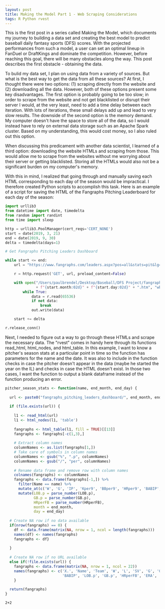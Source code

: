 ```yaml
---
layout: post
title: Making the Model Part 1 - Web Scraping Considerations
tags: R Python rvest
---
```


This is the first post in a series called Making the Model, which documents my journey to building a data set and creating the best model to predict baseball daily fantasy sports (DFS) scores. With the projected performances from such a model, a user can set an optimal lineup in FanDuel or DraftKings and dominate the competition. However, before reaching this goal, there will be many obstacles along the way. This post describes the first obstacle - obtaining the data.

To bulid my data set, I plan on using data from a variety of sources. But what is the best way to get the data from all these sources? At first, I thought there were two options: (1) scraping directly from the website and (2) downloading all the data. However, both of these options present some key disadvantages. The first option is probably going to be too slow; in order to scrape from the website and not get blacklisted or disrupt their server I would, at the very least, need to add a time delay between each iteration. With lots of iterations, these small delays add up and lead to very slow results. The downside of the second option is the memory demand. My computer doesn't have the space to store all of the data, so I would instead have to rely on external data storage such as an Apache Spark cluster. Based on my understanding, this would cost money, so I also ruled out this option.

When discussing this predicament with another data scientist, I learned of a third option: downloading the website HTMLs and scraping from those. This would allow me to scrape from the websites without me worrying about their server or getting blacklisted. Storing all the HTMLs would also not be a significant burden on my computer's memory.

With this in mind, I realized that going through and manually saving each HTML corresponding to each day of the season would be impractical. I therefore created Python scripts to accomplish this task. Here is an example of a script for saving the HTML of the Fangraphs Pitching Leaderboard for each day of the season:

```python
import urllib3
from datetime import date, timedelta
from random import randint
from time import sleep

http = urllib3.PoolManager(cert_reqs='CERT_NONE')
start = date(2019, 3, 21)
end = date(2019, 9, 30)
delta = timedelta(days=1)

# Get Fangraphs Pitching Leaders Dashboard

while start <= end:
    url = "https://www.fangraphs.com/leaders.aspx?pos=all&stats=pit&lg=all&qual=0&type=8&season=2019&month=1000&season1=2019&ind=0&team=&rost=&age=&filter=&players=&startdate=2019-03-01&enddate=2019-" + f"{start.month:02d}" + "-" + f"{start.day:02d}" + "&page=1_1000"

    r = http.request('GET', url, preload_content=False)

    with open("/Users/paulbrendel/Desktop/Baseball/DFS Project/fangraphs_pitching_leaders_dashboard/"
              + f"{start.month:02d}" + f"{start.day:02d}" + ".htm", "wb") as out:
        while True:
            data = r.read(65536)
            if not data:
                break
            out.write(data)

    start += delta

r.release_conn()
```

Next, I needed to figure out a way to go through these HTMLs and scrape the necessary data. The "rvest" comes in handy here through its functions read_html, html_nodes, and html_table. In this example, I want to know a pitcher's season stats at a particular point in time so the function has parameters for the name and the date. It was also to include in the function checks in case the pitcher doesn't appear in the data (maybe he started the year on the IL) and checks in case the HTML doesn't exist. In those two cases, I want the function to output a blank dataframe instead of the function producing an error.

```r
pitcher_season_stats <- function(name, end_month, end_day) {
  
  url <- paste0("fangraphs_pitching_leaders_dashboard/", end_month, end_day, ".htm")
  
  if (file.exists(url)) {
    
    l1 <- read_html(url)
    l1 <- html_nodes(l1, 'table')
    
    fangraphs <- html_table(l1, fill = TRUE)[[13]]
    fangraphs <- fangraphs[-c(1,3),]
    
    # Extract column names
    columnNames <- as.list(fangraphs[1,])
    # Take care of symbols in column names
    columnNames <- gsub("%", ".p", columnNames)
    columnNames <- gsub("/", "per", columnNames)
    
    # Rename data frame and remove row with column names
    colnames(fangraphs) <- columnNames
    fangraphs <- data.frame(fangraphs[-1,]) %>% 
      filter(Name == name) %>%
      mutate_at(c('W', 'G', 'IP', 'Kper9', 'BBper9', 'HRper9', 'BABIP', 'ERA', 'FIP', 'xFIP'), as.numeric) %>%
      mutate(LOB.p = parse_number(LOB.p),
             GB.p = parse_number(GB.p),
             HRperFB = parse_number(HRperFB),
             month = end_month,
             day = end_day)
  
  # Create NA row if no data available
  if(nrow(fangraphs) == 0) {
    df <- data.frame(matrix(NA, nrow = 1, ncol = length(fangraphs)))
    names(df) <- names(fangraphs)
    fangraphs <- df}
  
  }
    
  # Create NA row if no URL available
  else if(!file.exists(url)) {
    fangraphs <- data.frame(matrix(NA, nrow = 1, ncol = 22))
    names(fangraphs) <- c('X.', 'Name', 'Team', 'W', 'L', 'SV', 'G', 'GS', 'IP', 'Kper9', 'BBper9', 'HRper9', 
                          'BABIP', 'LOB.p', 'GB.p', 'HRperFB', 'ERA', 'FIP', 'xFIP', 'WAR', 'month', 'day')
    }
  
  return(fangraphs)
}
```

```{r eval=True}
2+2
```

